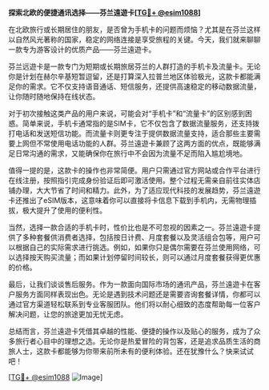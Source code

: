 **探索北欧的便捷通讯选择——芬兰遠遊卡[[TG💪+ @esim1088](https://t.me/s/esim1088)]**

在北欧旅行或长期居住的朋友，是否曾为手机卡的问题而烦恼？尤其是在芬兰这样以自然风光著称的国家，稳定的网络连接是享受旅程的关键。今天，我们就来聊聊一款专为游客设计的优质产品——芬兰遠遊卡。

芬兰远遊卡是一款专门为短期或长期旅居芬兰的人群打造的手机卡及流量卡。无论你是计划在赫尔辛基短暂逗留，还是打算深入拉普兰地区体验极光，这款卡都能满足你的需求。它不仅支持语音通话、短信服务，还提供高速稳定的移动数据流量，让你随时随地保持在线状态。

对于初次接触这类产品的用户来说，可能会对“手机卡”和“流量卡”的区别感到困惑。简单来说，手机卡通常指的是SIM卡，它不仅包含了数据流量服务，还支持拨打电话和发送短信功能。而流量卡则更专注于提供数据流量支持，适合那些主要需要上网但不常使用电话功能的人群。芬兰遠遊卡兼顾了这两方面的优点，既能够满足日常沟通的需求，又能确保你在旅行中不会因为流量不足而陷入尴尬境地。

值得一提的是，这款卡的操作也非常简便。用户只需通过官方网站或合作平台进行在线注册，按照指引完成身份验证后即可激活使用。整个过程无需亲自前往实体店铺办理，大大节省了时间和精力。此外，为了适应现代科技的发展趋势，芬兰遠遊卡还推出了eSIM版本，这意味着你可以直接将卡信息下载到手机内，无需物理插拔，极大提升了使用的便利性。

当然，选择一款合适的手机卡时，性价比也是不可忽视的因素之一。芬兰遠遊卡提供了多种套餐供消费者选择，包括按日计费、月度套餐以及灵活组合包等，用户可以根据自己的实际需求进行挑选。例如，如果你只是偶尔需要在芬兰使用网络，可以选择按天购买流量；而如果计划停留时间较长，则可以通过月度套餐获得更优惠的价格。

最后，让我们谈谈售后服务。作为一款面向国际市场的通讯产品，芬兰遠遊卡在客户服务方面同样表现出色。无论是遇到技术问题还是需要咨询套餐详情，你都可以通过官方渠道轻松联系到专业客服团队。他们将以耐心细致的态度帮助每一位客户解决问题，让您的旅途更加无忧无虑。

总结而言，芬兰遠遊卡凭借其卓越的性能、便捷的操作以及贴心的服务，成为了众多旅行者心目中的理想之选。无论你是热爱冒险的背包客，还是追求品质生活的商旅人士，这款卡都能够为你带来前所未有的便利体验。还在犹豫什么？快来试试吧！

[[TG💪+ @esim1088](https://t.me/s/esim1088) ![Image](https://i.postimg.cc/4NQfJmqS/Snipaste-2025-05-13-00-14-12.png)]